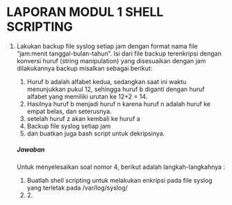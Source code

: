 <h1>LAPORAN MODUL 1 SHELL SCRIPTING</h1>

<ol><li><p>Lakukan backup file syslog setiap jam dengan format nama file “jam:menit tanggal-bulan-tahun”. Isi dari file backup terenkripsi dengan konversi huruf (string manipulation) yang disesuaikan dengan jam dilakukannya backup misalkan sebagai berikut:<br>
<ol><li>Huruf b adalah alfabet kedua, sedangkan saat ini waktu menunjukkan pukul 12, sehingga huruf b diganti dengan huruf alfabet yang      
        memiliki urutan ke 12+2 = 14.</li>
   <li>Hasilnya huruf b menjadi huruf n karena huruf n adalah huruf ke empat belas, dan seterusnya.</li>
   <li>setelah huruf z akan kembali ke huruf a</li>
   <li>Backup file syslog setiap jam</li>
   <li>dan buatkan juga bash script untuk dekripsinya.</li>
</ol></p>
<h5>Jawaban</h5>
<p></p>
<p>Untuk menyelesaikan soal nomor 4, berikut adalah langkah-langkahnya :
<ol><li>Buatlah shell scripting untuk melakukan enkripsi pada file syslog yang terletak pada /var/log/syslog/</li>
    <li>2. </li>
</ol></p>
</li></ol>
